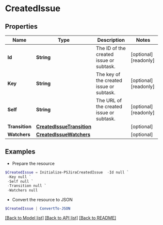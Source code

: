 # CreatedIssue
## Properties

Name | Type | Description | Notes
------------ | ------------- | ------------- | -------------
**Id** | **String** | The ID of the created issue or subtask. | [optional] [readonly] 
**Key** | **String** | The key of the created issue or subtask. | [optional] [readonly] 
**Self** | **String** | The URL of the created issue or subtask. | [optional] [readonly] 
**Transition** | [**CreatedIssueTransition**](CreatedIssueTransition.md) |  | [optional] 
**Watchers** | [**CreatedIssueWatchers**](CreatedIssueWatchers.md) |  | [optional] 

## Examples

- Prepare the resource
```powershell
$CreatedIssue = Initialize-PSJiraCreatedIssue  -Id null `
 -Key null `
 -Self null `
 -Transition null `
 -Watchers null
```

- Convert the resource to JSON
```powershell
$CreatedIssue | ConvertTo-JSON
```

[[Back to Model list]](../README.md#documentation-for-models) [[Back to API list]](../README.md#documentation-for-api-endpoints) [[Back to README]](../README.md)

